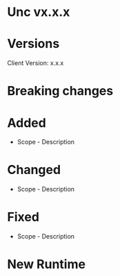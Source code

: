 # Unc vx.x.x

# Versions

Client Version: x.x.x

# Breaking changes
<!-- Does this upgrade include any breadking changes ? Yes / No, describe -->
<!-- Will it require a binary upgrade ? Yes / No -->

# Added

- Scope - Description

# Changed

- Scope - Description

# Fixed

- Scope - Description

# New Runtime
<!-- Summary generated by SR tool in case of runtime upgrade -->
